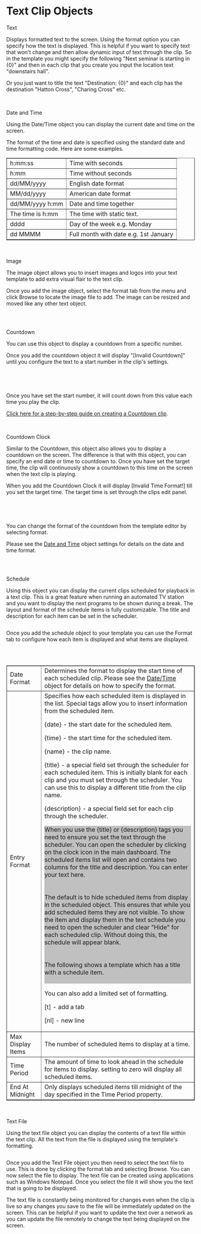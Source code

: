 <h1>Text Clip Objects</h1>
<p class="hcp1">Text</p>
<p class="hcp2">Displays formatted text to the screen. Using 
 the format option you can specify how the text is displayed. This is helpful 
 if you want to specify text that won't change and then allow dynamic input 
 of text through the clip. So in the template you might specify the following 
 &quot;Next seminar is starting in {0}&quot; and then in each clip that 
 you create you input the location text &quot;downstairs hall&quot;.</p>
<p class="hcp2">Or you just want to title the text &quot;Destination: 
 {0}&quot; and each clip has the destination &quot;Hatton Cross&quot;, 
 &quot;Charing Cross&quot; etc.</p>
<p class="hcp2">&#160;</p>
<p class="hcp1"><a name="Date_and_Time"></a>Date 
 and Time</p>
<p class="hcp2">Using the Date/Time object you can display 
 the current date and time on the screen.</p>
<p class="hcp2">The format of the time and date is specified 
 using the standard date and time formatting code. Here are some examples.</p>
<table cellspacing="0" border="1" class="hcp3">
	<col>
	<col>
	<tr>
		<td>h:mm:ss</td>
		<td>Time with seconds</td>
	</tr>
	<tr>
		<td>h:mm</td>
		<td>Time without seconds</td>
	</tr>
	<tr>
		<td>dd/MM/yyyy</td>
		<td>English date format</td>
	</tr>
	<tr>
		<td>MM/dd/yyyy</td>
		<td>American date format</td>
	</tr>
	<tr>
		<td>dd/MM/yyyy h:mm</td>
		<td>Date and time together<br>
		</td>
	</tr>
	<tr>
		<td>The time is h:mm</td>
		<td>The time with static text.</td>
	</tr>
	<tr>
		<td>dddd</td>
		<td>Day of the week e.g. Monday</td>
	</tr>
	<tr>
		<td>dd MMMM</td>
		<td>Full month with date e.g. 1st January</td>
	</tr>
</table>
<p class="hcp4">&#160;</p>
<p class="hcp1">Image</p>
<p class="hcp2">The image object allows you to insert images 
 and logos into your text template to add extra visual flair to the text 
 clip.</p>
<p class="hcp2">Once you add the image object, select the 
 format tab from the menu and click Browse to locate the image file to 
 add. The image can be resized and moved like any other text object.</p>
<p class="hcp5"><img alt="" src="../../../images/NewItem33.png" border="0" class="hcp6"></p>
<p class="hcp2">&#160;</p>
<p class="hcp1">Countdown</p>
<p class="hcp2">You can use this object to display a countdown 
 from a specific number.</p>
<p class="hcp2">Once you add the countdown object it will 
 display &quot;[Invalid Countdown]&quot; until you configure the text to 
 a start number in the clip's settings.</p>
<p class="hcp5"><img alt="" src="../../../images/NewItem34.png" border="0" class="hcp6"></p>
<p class="hcp5">&#160;</p>
<p class="hcp5"><img alt="" src="../../../images/NewItem35.png" border="0" class="hcp6"></p>
<p class="hcp2">Once you have set the start number, it will 
 count down from this value each time you play the clip.</p>
<p class="hcp2"><a href="../../../tutorials/WorkingWithClips/CreatingACountdown.md">Click 
 here for a step-by-step guide on creating a Countdown clip</a>.</p>
<p class="hcp2">&#160;</p>
<p class="hcp1">Countdown Clock</p>
<p class="hcp2">Similar to the Countdown, this object also 
 allows you to display a countdown on the screen. The difference is that 
 with this object, you can specify an end date or time to countdown to. 
 Once you have set the target time, the clip will continuously show a countdown 
 to this time on the screen when the text clip is playing.</p>
<p class="hcp2">When you add the Countdown Clock it will 
 display [Invalid Time Format!] till you set the target time. The target 
 time is set through the clips edit panel.</p>
<p class="hcp5"><img alt="" src="../../../images/NewItem36.png" border="0" class="hcp6"></p>
<p class="hcp2">&#160;</p>
<p class="hcp5"><img alt="" src="../../../images/NewItem37.png" border="0" class="hcp6"></p>
<p class="hcp2">You can change the format of the countdown 
 from the template editor by selecting format.</p>
<p class="hcp2">Please see the <a href="#Date_and_Time">Date 
 and Time</a> object settings for details on the date and time format.</p>
<p class="hcp5"><img alt="" src="../../../images/NewItem38.png" border="0" class="hcp6"></p>
<p class="hcp2">&#160;</p>
<p class="hcp1">Schedule</p>
<p class="hcp2">Using this object you can display the current 
 clips scheduled for playback in a text clip. This is a great feature when 
 running an automated TV station and you want to display the next programs 
 to be shown during a break. The layout and format of the schedule items 
 is fully customizable. The title and description for each item can be 
 set in the scheduler.</p>
<p class="hcp5"><img alt="" src="../../../images/NewItem40.png" border="0" class="hcp6"></p>
<p class="hcp2">Once you add the schedule object to your 
 template you can use the Format tab to configure how each item is displayed 
 and what items are displayed.</p>
<p class="hcp5"><img alt="" src="../../../images/NewItem39.png" border="0" class="hcp6"></p>
<p class="hcp5">&#160;</p>
<table cellspacing="0" border="1" class="hcp3">
	<col>
	<col>
	<tr>
		<td class="hcp7"><span class="hcp8">Date 
		 Format</span></td>
		<td class="hcp7">Determines the format to display 
		 the start time of each scheduled clip. Please see the <a href="#Date_and_Time">Date/Time</a> 
		 object for details on how to specify the format.</td>
	</tr>
	<tr>
		<td class="hcp7"><span class="hcp8">Entry 
		 Format</span></td>
		<td class="hcp7">Specifies how each scheduled item 
		 is displayed in the list. Special tags allow you to insert information 
		 from the scheduled item. 
		<p class="hcp4">{date} - the start date for the scheduled 
		 item.</p>
		<p class="hcp4">{time} - the start time for the scheduled 
		 item.</p>
		<p class="hcp4">{name} - the clip name.</p>
		<p class="hcp4">{title} - a special field set through 
		 the scheduler for each scheduled item. This is initially blank 
		 for each clip and you must set through the scheduler. You can 
		 use this to display a different title from the clip name.</p>
		<p class="hcp4">{description} - a special field set 
		 for each clip through the scheduler.</p>
		<p style="margin-left: 0px; background-color: #c0c0c0;">When you 
		 use the {title} or {description} tags you need to ensure you set 
		 the text through the scheduler. You can open the scheduler by 
		 clicking on the clock icon in the main dashboard. The scheduled 
		 items list will open and contains two columns for the title and 
		 description. You can enter your text here.<br>
		<br>
		<img alt="" src="../../../images/NewItem43.png" border="0" class="hcp6"><br>
		<br>
		The default is to hide scheduled items from display in the scheduled 
		 object. This ensures that while you add scheduled items they are 
		 not visible. To show the item and display them in the text schedule 
		 you need to open the scheduler and clear &quot;Hide&quot; for 
		 each scheduled clip. Without doing this, the schedule will appear 
		 blank.<br>
		<br>
		<img alt="" src="../../../images/NewItem41.png" border="0" class="hcp6"><br>
		<br>
		<span class="rvts6">The following shows a template which has a 
		 title with a schedule item.</span><br>
		<br>
		<img alt="" src="../../../images/NewItem44.png" border="0" class="hcp6"></p>
		<p class="hcp4">You can also add a limited set of 
		 formatting.</p>
		<p class="hcp4">[t] - add a tab</p>
		<p class="hcp4">[nl] - new line</p></td>
	</tr>
	<tr>
		<td class="hcp7"><span class="hcp8">Max 
		 Display Items</span></td>
		<td class="hcp7">The number of scheduled items 
		 to display at a time.</td>
	</tr>
	<tr>
		<td class="hcp7"><span class="hcp8">Time 
		 Period</span></td>
		<td class="hcp7">The amount of time to look ahead 
		 in the schedule for items to display. setting to zero will display 
		 all scheduled items.</td>
	</tr>
	<tr>
		<td class="hcp7"><span class="hcp8">End 
		 At Midnight</span></td>
		<td class="hcp7">Only displays scheduled items 
		 till midnight of the day specified in the Time Period property.</td>
	</tr>
</table>
<p class="hcp4">&#160;</p>
<p class="hcp1">Text File</p>
<p class="hcp2">Using the text file object you can display 
 the contents of a text file within the text clip. All the text from the 
 file is displayed using the template's formatting.</p>
<p class="hcp5"><img alt="" src="../../../images/NewItem45.png" border="0" class="hcp6"></p>
<p class="hcp2">Once you add the Text File object you then 
 need to select the text file to use. This is done by clicking the format 
 tab and selecting Browse. You can now select the file to display. The 
 text file can be created using applications such as Windows Notepad. Once 
 you select the file it will show you the text that is going to be displayed.</p>
<p class="hcp2">The text file is constantly being monitored 
 for changes even when the clip is live so any changes you save to the 
 file will be immediately updated on the screen. This can be helpful if 
 you want to update the text over a network as you can update the file 
 remotely to change the text being displayed on the screen.</p>
